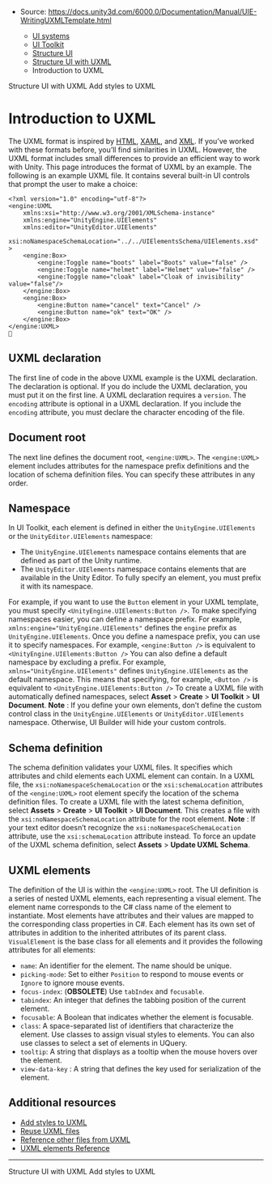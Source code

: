 * Source: https://docs.unity3d.com/6000.0/Documentation/Manual/UIE-WritingUXMLTemplate.html

  * [UI systems](https://docs.unity3d.com/6000.0/Documentation/Manual/UIToolkits.html)
  * [UI Toolkit](https://docs.unity3d.com/6000.0/Documentation/Manual/UIElements.html)
  * [Structure UI](https://docs.unity3d.com/6000.0/Documentation/Manual/UIE-structure-ui.html)
  * [Structure UI with UXML](https://docs.unity3d.com/6000.0/Documentation/Manual/UIE-UXML.html)
  * Introduction to UXML


[](https://docs.unity3d.com/6000.0/Documentation/Manual/UIE-UXML.html)
Structure UI with UXML
[](https://docs.unity3d.com/6000.0/Documentation/Manual/UIE-add-style-to-uxml.html)
Add styles to UXML
# Introduction to UXML
The UXML format is inspired by [HTML](https://developer.mozilla.org/en-US/docs/Web/HTML), [XAML](https://docs.microsoft.com/en-us/dotnet/desktop/wpf/xaml/?view=netdesktop-5.0), and [XML](https://developer.mozilla.org/en-US/docs/Web/XML/XML_introduction). If you’ve worked with these formats before, you’ll find similarities in UXML. However, the UXML format includes small differences to provide an efficient way to work with Unity. This page introduces the format of UXML by an example. 
The following is an example UXML file. It contains several built-in UI controls that prompt the user to make a choice:
```
<?xml version="1.0" encoding="utf-8"?>
<engine:UXML
    xmlns:xsi="http://www.w3.org/2001/XMLSchema-instance"
    xmlns:engine="UnityEngine.UIElements"
    xmlns:editor="UnityEditor.UIElements"
    xsi:noNamespaceSchemaLocation="../../UIElementsSchema/UIElements.xsd"
>
    <engine:Box>
        <engine:Toggle name="boots" label="Boots" value="false" />
        <engine:Toggle name="helmet" label="Helmet" value="false" />
        <engine:Toggle name="cloak" label="Cloak of invisibility" value="false"/>
    </engine:Box>
    <engine:Box>
        <engine:Button name="cancel" text="Cancel" />
        <engine:Button name="ok" text="OK" />
    </engine:Box>
</engine:UXML>

```

## UXML declaration
The first line of code in the above UXML example is the UXML declaration. The declaration is optional. If you do include the UXML declaration, you must put it on the first line. A UXML declaration requires a `version`. The `encoding` attribute is optional in a UXML declaration. If you include the `encoding` attribute, you must declare the character encoding of the file.
## Document root
The next line defines the document root, `<engine:UXML>`. The `<engine:UXML>` element includes attributes for the namespace prefix definitions and the location of schema definition files. You can specify these attributes in any order.
## Namespace
In UI Toolkit, each element is defined in either the `UnityEngine.UIElements` or the `UnityEditor.UIElements` namespace:
  * The `UnityEngine.UIElements` namespace contains elements that are defined as part of the Unity runtime.
  * The `UnityEditor.UIElements` namespace contains elements that are available in the Unity Editor. To fully specify an element, you must prefix it with its namespace.


For example, if you want to use the `Button` element in your UXML template, you must specify `<UnityEngine.UIElements:Button />`. 
To make specifying namespaces easier, you can define a namespace prefix. For example, `xmlns:engine="UnityEngine.UIElements"` defines the `engine` prefix as `UnityEngine.UIElements`. Once you define a namespace prefix, you can use it to specify namespaces. For example, `<engine:Button />` is equivalent to `<UnityEngine.UIElements:Button />`
You can also define a default namespace by excluding a prefix. For example, `xmlns="UnityEngine.UIElements"` defines `UnityEngine.UIElements` as the default namespace. This means that specifying, for example, `<Button />` is equivalent to `<UnityEngine.UIElements:Button />`
To create a UXML file with automatically defined namespaces, select **Asset** > **Create** > **UI Toolkit** > **UI Document**.
**Note** : If you define your own elements, don’t define the custom control class in the `UnityEngine.UIElements` or `UnityEditor.UIElements` namespace. Otherwise, UI Builder will hide your custom controls.
## Schema definition
The schema definition validates your UXML files. It specifies which attributes and child elements each UXML element can contain. 
In a UXML file, the `xsi:noNamespaceSchemaLocation` or the `xsi:schemaLocation` attributes of the `<engine:UXML>` root element specify the location of the schema definition files.
To create a UXML file with the latest schema definition, select **Assets** > **Create** > **UI Toolkit** > **UI Document**. This creates a file with the `xsi:noNamespaceSchemaLocation` attribute for the root element. 
**Note** : If your text editor doesn’t recognize the `xsi:noNamespaceSchemaLocation` attribute, use the `xsi:schemaLocation` attribute instead.
To force an update of the UXML schema definition, select **Assets** > **Update UXML Schema**.
## UXML elements
The definition of the UI is within the `<engine:UXML>` root. The UI definition is a series of nested UXML elements, each representing a visual element. 
The element name corresponds to the C# class name of the element to instantiate. Most elements have attributes and their values are mapped to the corresponding class properties in C#. Each element has its own set of attributes in addition to the inherited attributes of its parent class. `VisualElement` is the base class for all elements and it provides the following attributes for all elements:
  * `name`: An identifier for the element. The name should be unique.
  * `picking-mode`: Set to either `Position` to respond to mouse events or `Ignore` to ignore mouse events.
  * `focus-index`: (**OBSOLETE**) Use `tabIndex` and `focusable`.
  * `tabindex`: An integer that defines the tabbing position of the current element.
  * `focusable`: A Boolean that indicates whether the element is focusable.
  * `class`: A space-separated list of identifiers that characterize the element. Use classes to assign visual styles to elements. You can also use classes to select a set of elements in UQuery.
  * `tooltip`: A string that displays as a tooltip when the mouse hovers over the element.
  * `view-data-key` : A string that defines the key used for serialization of the element.


## Additional resources
  * [Add styles to UXML](https://docs.unity3d.com/6000.0/Documentation/Manual/UIE-add-style-to-uxml.html)
  * [Reuse UXML files](https://docs.unity3d.com/6000.0/Documentation/Manual/UIE-reuse-uxml-files.html)
  * [Reference other files from UXML](https://docs.unity3d.com/6000.0/Documentation/Manual/UIE-reference-other-files-from-uxml.html)
  * [UXML elements Reference](https://docs.unity3d.com/6000.0/Documentation/Manual/UIE-ElementRef.html)


* * *
[](https://docs.unity3d.com/6000.0/Documentation/Manual/UIE-UXML.html)
Structure UI with UXML
[](https://docs.unity3d.com/6000.0/Documentation/Manual/UIE-add-style-to-uxml.html)
Add styles to UXML
